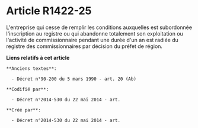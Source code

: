 # Article R1422-25

L'entreprise qui cesse de remplir les conditions auxquelles est subordonnée l'inscription au registre ou qui abandonne
totalement son exploitation ou l'activité de commissionnaire pendant une durée d'un an est radiée du registre des
commissionnaires par décision du préfet de région.

**Liens relatifs à cet article**

	**Anciens textes**:

	  - Décret n°90-200 du 5 mars 1990 - art. 20 (Ab)

	**Codifié par**:

	  - Décret n°2014-530 du 22 mai 2014 - art.

	**Créé par**:

	  - Décret n°2014-530 du 22 mai 2014 - art.
